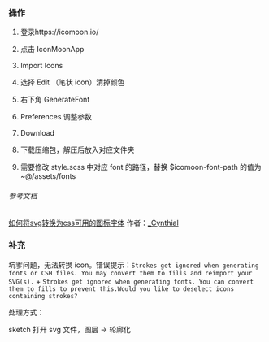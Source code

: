 



### 操作

1. 登录https://icomoon.io/

2. 点击 IconMoonApp

3. Import Icons 

4. 选择 Edit （笔状 icon）清掉颜色

5. 右下角 GenerateFont 

6. Preferences 调整参数

7. Download

8. 下载压缩包，解压后放入对应文件夹

9. 需要修改 style.scss 中对应 font 的路径，替换 $icomoon-font-path 的值为 ~@/assets/fonts

###### 参考文档

[如何将svg转换为css可用的图标字体](https://juejin.im/post/6844903712914145294) 
作者：[_Cynthial](https://juejin.im/user/3210229684125021)


### 补充

坑爹问题，无法转换 icon。错误提示：`Strokes get ignored when generating fonts or CSH files.
You may convert them to fills and reimport your SVG(s).` + `Strokes get ignored when generating fonts.
You can convert them to fills to prevent this.Would you like to deselect icons containing strokes?`

处理方式：

sketch 打开 svg 文件，图层 -> 轮廓化